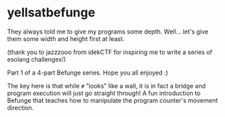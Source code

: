 # yellsatbefunge

They always told me to give my programs some depth. Well... let's give them some width and height first at least.

(thank you to jazzzooo from idekCTF for inspiring me to write a series of esolang challenges!)

Part 1 of a 4-part Befunge series. Hope you all enjoyed :)

The key here is that while `#` "looks" like a wall, it is in fact a bridge
and program execution will just go straight through! A fun introduction to
Befunge that teaches how to manipulate the program counter's movement direction.
